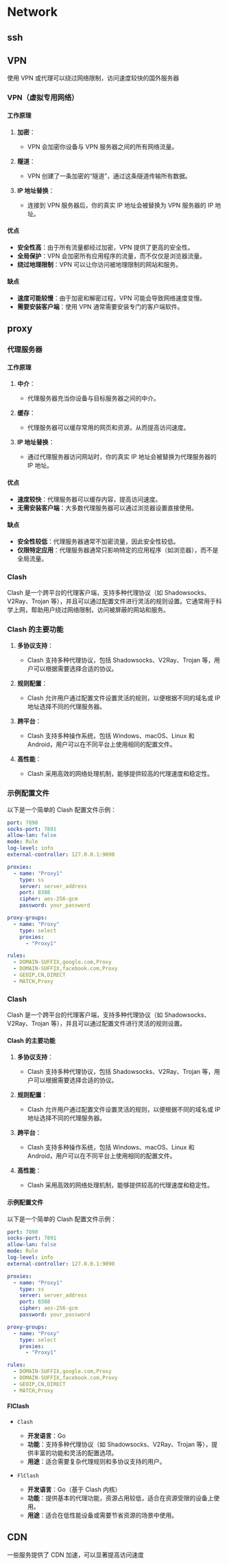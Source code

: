 # Network

## ssh

## VPN

使用 VPN 或代理可以绕过网络限制，访问速度较快的国外服务器

### VPN（虚拟专用网络）

#### 工作原理

1. **加密**：
   - VPN 会加密你设备与 VPN 服务器之间的所有网络流量。

2. **隧道**：
   - VPN 创建了一条加密的“隧道”，通过这条隧道传输所有数据。

3. **IP 地址替换**：
   - 连接到 VPN 服务器后，你的真实 IP 地址会被替换为 VPN 服务器的 IP 地址。

#### 优点

- **安全性高**：由于所有流量都经过加密，VPN 提供了更高的安全性。
- **全局保护**：VPN 会加密所有应用程序的流量，而不仅仅是浏览器流量。
- **绕过地理限制**：VPN 可以让你访问被地理限制的网站和服务。

#### 缺点

- **速度可能较慢**：由于加密和解密过程，VPN 可能会导致网络速度变慢。
- **需要安装客户端**：使用 VPN 通常需要安装专门的客户端软件。

## proxy

### 代理服务器

#### 工作原理

1. **中介**：
   - 代理服务器充当你设备与目标服务器之间的中介。

2. **缓存**：
   - 代理服务器可以缓存常用的网页和资源，从而提高访问速度。

3. **IP 地址替换**：
   - 通过代理服务器访问网站时，你的真实 IP 地址会被替换为代理服务器的 IP 地址。

#### 优点

- **速度较快**：代理服务器可以缓存内容，提高访问速度。
- **无需安装客户端**：大多数代理服务器可以通过浏览器设置直接使用。

#### 缺点

- **安全性较低**：代理服务器通常不加密流量，因此安全性较低。
- **仅限特定应用**：代理服务器通常只影响特定的应用程序（如浏览器），而不是全局流量。

### Clash

Clash 是一个跨平台的代理客户端，支持多种代理协议（如 Shadowsocks、V2Ray、Trojan 等），并且可以通过配置文件进行灵活的规则设置。它通常用于科学上网，帮助用户绕过网络限制，访问被屏蔽的网站和服务。

### Clash 的主要功能

1. **多协议支持**：
   - Clash 支持多种代理协议，包括 Shadowsocks、V2Ray、Trojan 等，用户可以根据需要选择合适的协议。

2. **规则配置**：
   - Clash 允许用户通过配置文件设置灵活的规则，以便根据不同的域名或 IP 地址选择不同的代理服务器。

3. **跨平台**：
   - Clash 支持多种操作系统，包括 Windows、macOS、Linux 和 Android，用户可以在不同平台上使用相同的配置文件。

4. **高性能**：
   - Clash 采用高效的网络处理机制，能够提供较高的代理速度和稳定性。

### 示例配置文件

以下是一个简单的 Clash 配置文件示例：

```yaml
port: 7890
socks-port: 7891
allow-lan: false
mode: Rule
log-level: info
external-controller: 127.0.0.1:9090

proxies:
  - name: "Proxy1"
    type: ss
    server: server_address
    port: 8388
    cipher: aes-256-gcm
    password: your_password

proxy-groups:
  - name: "Proxy"
    type: select
    proxies:
      - "Proxy1"

rules:
  - DOMAIN-SUFFIX,google.com,Proxy
  - DOMAIN-SUFFIX,facebook.com,Proxy
  - GEOIP,CN,DIRECT
  - MATCH,Proxy
```

### Clash

Clash 是一个跨平台的代理客户端，支持多种代理协议（如 Shadowsocks、V2Ray、Trojan 等），并且可以通过配置文件进行灵活的规则设置。

#### Clash 的主要功能

1. **多协议支持**：
   - Clash 支持多种代理协议，包括 Shadowsocks、V2Ray、Trojan 等，用户可以根据需要选择合适的协议。

2. **规则配置**：
   - Clash 允许用户通过配置文件设置灵活的规则，以便根据不同的域名或 IP 地址选择不同的代理服务器。

3. **跨平台**：
   - Clash 支持多种操作系统，包括 Windows、macOS、Linux 和 Android，用户可以在不同平台上使用相同的配置文件。

4. **高性能**：
   - Clash 采用高效的网络处理机制，能够提供较高的代理速度和稳定性。

#### 示例配置文件

以下是一个简单的 Clash 配置文件示例：

```yaml
port: 7890
socks-port: 7891
allow-lan: false
mode: Rule
log-level: info
external-controller: 127.0.0.1:9090

proxies:
  - name: "Proxy1"
    type: ss
    server: server_address
    port: 8388
    cipher: aes-256-gcm
    password: your_password

proxy-groups:
  - name: "Proxy"
    type: select
    proxies:
      - "Proxy1"

rules:
  - DOMAIN-SUFFIX,google.com,Proxy
  - DOMAIN-SUFFIX,facebook.com,Proxy
  - GEOIP,CN,DIRECT
  - MATCH,Proxy
```

#### FlClash

- `Clash`

  - **开发语言**：Go
  - **功能**：支持多种代理协议（如 Shadowsocks、V2Ray、Trojan 等），提供丰富的功能和灵活的配置选项。
  - **用途**：适合需要复杂代理规则和多协议支持的用户。

- `FlClash`

  - **开发语言**：Go（基于 Clash 内核）
  - **功能**：提供基本的代理功能，资源占用较低，适合在资源受限的设备上使用。
  - **用途**：适合在低性能设备或需要节省资源的场景中使用。

## CDN

一些服务提供了 CDN 加速，可以显著提高访问速度
